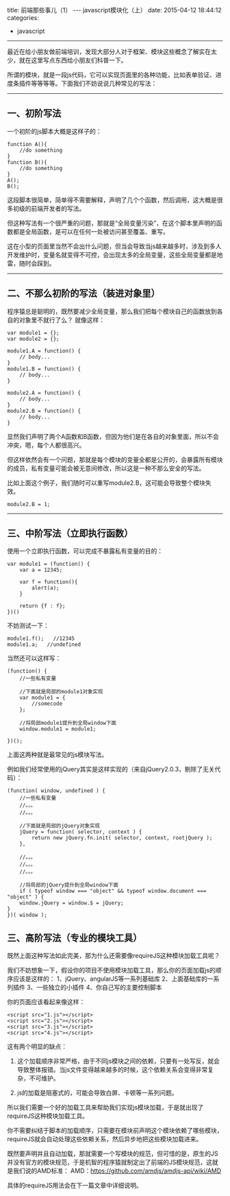 title: 前端那些事儿（1） --- javascript模块化（上）
date: 2015-04-12 18:44:12
categories:
- javascript
------
最近在给小朋友做前端培训，发现大部分人对于框架、模块这些概念了解实在太少，就在这里写点东西给小朋友们科普一下。

所谓的模块，就是一段js代码，它可以实现页面里的各种功能，比如表单验证、进度条插件等等等等。下面我们不妨说说几种常见的写法：

<!-- more -->
----------


一、初阶写法
------

一个初阶的js脚本大概是这样子的：

```
function A(){
    //do something
}
function B(){
    //do something
}
A();
B();
```

这段脚本很简单，简单得不需要解释，声明了几个个函数，然后调用，这大概是很多初级的前端开发者的写法。

但这种写法有一个很严重的问题，那就是“全局变量污染”，在这个脚本里声明的函数都是全局函数，是可以在任何一处被访问甚至覆盖、重写。

这在小型的页面里当然不会出什么问题，但当会导致当js越来越多时，涉及到多人开发维护时，变量名就变得不可控，会出现太多的全局变量，这些全局变量都是地雷，随时会踩到。


----------


二、不那么初阶的写法（装进对象里）
-----------------

程序猿总是聪明的，既然要减少全局变量，那么我们把每个模块自己的函数放到各自的对象里不就行了么？
就像这样：

```
var module1 = {};
var module2 = {};

module1.A = function() {
	// body...
}
module1.B = function() {
	// body...
}

module2.A = function() {
	// body...
}
module2.B = function() {
	// body...
}
```

 显然我们声明了两个A函数和B函数，但因为他们是在各自的对象里面，所以不会冲突，嗯，每个人都很高兴。
 
但这样依然会有一个问题，那就是每个模块的变量全都是公开的，会暴露所有模块的成员，私有变量可能会被无意间修改，所以这是一种不那么安全的写法。

比如上面这个例子，我们随时可以重写module2.B，这可能会导致整个模块失效。

```
module2.B = 1;
```

----------


三、中阶写法（立即执行函数）
--------------

使用一个立即执行函数，可以完成不暴露私有变量的目的：

```
var module1 = (function() {
	var a = 12345;

	var f = function(){
		alert(a);
	}
	
	return {f : f};
})()
```

 不妨测试一下：

```
module1.f();   //12345
module1.a;   //undefined
```

当然还可以这样写：

```
(function() {
	//一些私有变量

	//下面就是局部的module1对象实现
	var module1 = {
		//somecode
	};

	//将局部module1提升到全局window下面
	window.module1 = module1;
	
})();
```

上面这两种就是最常见的js模块写法。

 例如我们经常使用的jQuery其实是这样实现的（来自jQuery2.0.3，剔除了无关代码）：

```
(function( window, undefined ) {
	//一些私有变量
	//。。。
	//。。。

	//下面就是局部的jQuery对象实现
	jQuery = function( selector, context ) {
		return new jQuery.fn.init( selector, context, rootjQuery );
	},

	//。。。
	//。。。
	//。。。

	//将局部的jQuery提升到全局window下面
	if ( typeof window === "object" && typeof window.document === "object" ) {
	window.jQuery = window.$ = jQuery;
}
})( window );
```

三、高阶写法（专业的模块工具）
---------------

既然上面这种写法如此完美，那为什么还需要像requireJS这种模块加载工具呢？

我们不妨想象一下，假设你的项目不使用模块加载工具，那么你的页面加载js的顺序应该是这样的：
1、jQuery、angularJS等一系列基础库
2、上面基础库的一系列插件
3、一些独立的小插件
4、你自己写的主要控制脚本

你的页面应该看起来像这样：
```
<script src="1.js"></script>
<script src="2.js"></script>
<script src="3.js"></script>
<script src="4.js"></script>
```

这有两个明显的缺点：

 1. 这个加载顺序非常严格，由于不同js模块之间的依赖，只要有一处写反，就会导致整体报错。当js文件变得越来越多的时候，这个依赖关系会变得非常复杂，不可维护。

 2. js的加载是阻塞式的，可能会导致白屏、卡顿等一系列问题。

所以我们需要一个好的加载工具来帮助我们实现js模块加载，于是就出现了requireJS这种模块加载工具。

你不需要纠结于脚本的加载顺序，只需要在模块前声明这个模块依赖了哪些模块，requireJS就会自动处理这些依赖关系，然后异步地把这些模块加载进来。

既然要声明并且自动加载，那就需要一个写模块的规范，但可惜的是，原生的JS并没有官方的模块规范，于是机智的程序猿就制定出了前端的JS模块规范，这就是我们说的AMD标准：
AMD：https://github.com/amdjs/amdjs-api/wiki/AMD

具体的requireJS用法会在下一篇文章中详细说明。









